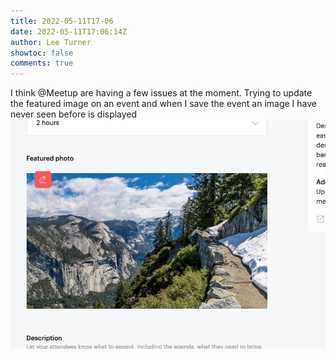 ```yaml
---
title: 2022-05-11T17-06
date: 2022-05-11T17:06:14Z
author: Lee Turner
showtoc: false
comments: true
---
```


I think @Meetup are having a few issues at the moment.  Trying to update the featured image on an event and when I save the event an image I have never seen before is displayed ![](/img/x//1524435726825402374-FSfiNEMX0AIJ3ES.png)

